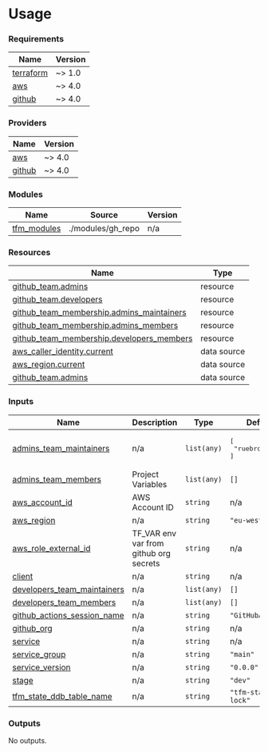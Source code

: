 # Usage

<!--- BEGIN_TF_DOCS --->
### Requirements

| Name | Version |
|------|---------|
| <a name="requirement_terraform"></a> [terraform](#requirement\_terraform) | ~> 1.0 |
| <a name="requirement_aws"></a> [aws](#requirement\_aws) | ~> 4.0 |
| <a name="requirement_github"></a> [github](#requirement\_github) | ~> 4.0 |

### Providers

| Name | Version |
|------|---------|
| <a name="provider_aws"></a> [aws](#provider\_aws) | ~> 4.0 |
| <a name="provider_github"></a> [github](#provider\_github) | ~> 4.0 |

### Modules

| Name | Source | Version |
|------|--------|---------|
| <a name="module_tfm_modules"></a> [tfm\_modules](#module\_tfm\_modules) | ./modules/gh_repo | n/a |

### Resources

| Name | Type |
|------|------|
| [github_team.admins](https://registry.terraform.io/providers/integrations/github/latest/docs/resources/team) | resource |
| [github_team.developers](https://registry.terraform.io/providers/integrations/github/latest/docs/resources/team) | resource |
| [github_team_membership.admins_maintainers](https://registry.terraform.io/providers/integrations/github/latest/docs/resources/team_membership) | resource |
| [github_team_membership.admins_members](https://registry.terraform.io/providers/integrations/github/latest/docs/resources/team_membership) | resource |
| [github_team_membership.developers_members](https://registry.terraform.io/providers/integrations/github/latest/docs/resources/team_membership) | resource |
| [aws_caller_identity.current](https://registry.terraform.io/providers/hashicorp/aws/latest/docs/data-sources/caller_identity) | data source |
| [aws_region.current](https://registry.terraform.io/providers/hashicorp/aws/latest/docs/data-sources/region) | data source |
| [github_team.admins](https://registry.terraform.io/providers/integrations/github/latest/docs/data-sources/team) | data source |

### Inputs

| Name | Description | Type | Default | Required |
|------|-------------|------|---------|:--------:|
| <a name="input_admins_team_maintainers"></a> [admins\_team\_maintainers](#input\_admins\_team\_maintainers) | n/a | `list(any)` | <pre>[<br>  "ruebroad"<br>]</pre> | no |
| <a name="input_admins_team_members"></a> [admins\_team\_members](#input\_admins\_team\_members) | Project Variables | `list(any)` | `[]` | no |
| <a name="input_aws_account_id"></a> [aws\_account\_id](#input\_aws\_account\_id) | AWS Account ID | `string` | n/a | yes |
| <a name="input_aws_region"></a> [aws\_region](#input\_aws\_region) | n/a | `string` | `"eu-west-1"` | no |
| <a name="input_aws_role_external_id"></a> [aws\_role\_external\_id](#input\_aws\_role\_external\_id) | TF\_VAR env var from github org secrets | `string` | n/a | yes |
| <a name="input_client"></a> [client](#input\_client) | n/a | `string` | n/a | yes |
| <a name="input_developers_team_maintainers"></a> [developers\_team\_maintainers](#input\_developers\_team\_maintainers) | n/a | `list(any)` | `[]` | no |
| <a name="input_developers_team_members"></a> [developers\_team\_members](#input\_developers\_team\_members) | n/a | `list(any)` | `[]` | no |
| <a name="input_github_actions_session_name"></a> [github\_actions\_session\_name](#input\_github\_actions\_session\_name) | n/a | `string` | `"GitHubActions"` | no |
| <a name="input_github_org"></a> [github\_org](#input\_github\_org) | n/a | `string` | n/a | yes |
| <a name="input_service"></a> [service](#input\_service) | n/a | `string` | n/a | yes |
| <a name="input_service_group"></a> [service\_group](#input\_service\_group) | n/a | `string` | `"main"` | no |
| <a name="input_service_version"></a> [service\_version](#input\_service\_version) | n/a | `string` | `"0.0.0"` | no |
| <a name="input_stage"></a> [stage](#input\_stage) | n/a | `string` | `"dev"` | no |
| <a name="input_tfm_state_ddb_table_name"></a> [tfm\_state\_ddb\_table\_name](#input\_tfm\_state\_ddb\_table\_name) | n/a | `string` | `"tfm-state-lock"` | no |

### Outputs

No outputs.

<!--- END_TF_DOCS --->

